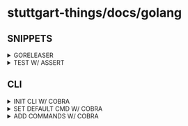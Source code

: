 # stuttgart-things/docs/golang

## SNIPPETS

<details><summary>GORELEASER</summary>

```yaml
# .goreleaser.yaml
github_urls:
  api: https://git.company.com/api/v3/
  upload: https://git.company.com/api/uploads/
  download: https://git.company.com/
  # set to true if you use a self-signed certificate
  skip_tls_verify: false
```

</details>

<details><summary>TEST W/ ASSERT</summary>

```go
# git_test.go
import (
	"testing"
	"github.com/stretchr/testify/assert"
)

func TestCloneGitRepository(t *testing.T) {

	assert := assert.New(t)

	_, cloned := CloneGitRepository(repo, branchName, "", nil)

	assert.Equal(cloned, true)
}
```

</details>

## CLI

<details><summary>INIT CLI W/ COBRA</summary>

```bash
go install github.com/spf13/cobra-cli@latest
PROJECT_NAME=toolkit-chart-creator
mkdir ./${PROJECT_NAME} && cd ${PROJECT_NAME}
go mod init ${PROJECT_NAME}
cobra-cli init

# install locally
go install ./${PROJECT_NAME} # build binary to $GOPATH/bin
# or build binary
go build -o ./${PROJECT_NAME} # build binary to target dir
```

</details>

<details><summary>SET DEFAULT CMD W/ COBRA</summary>

```go
// main.go
func main() {
  defCmd:="mydefaultcmd"
  cmd.Execute(defCmd)
}
```

```go
// root.go
func Execute(defCmd string) {
  var cmdFound bool
  cmd :=rootCmd.Commands()

  for _,a:=range cmd{
    for _,b:=range os.Args[1:] {
      if a.Name()==b {
       cmdFound=true
        break
      }
    }
  }
  if !cmdFound {
    args:=append([]string{defCmd}, os.Args[1:]...)
    rootCmd.SetArgs(args)
  }
  if err := rootCmd.Execute(); err != nil {
    fmt.Println(err)
    os.Exit(1)
  }
```

</details>

<details><summary>ADD COMMANDS W/ COBRA</summary>

```bash
cobra-cli add version
cobra-cli add vm
cobra-cli add create -p 'vmCmd' # like sthings vm create
```

</details>
